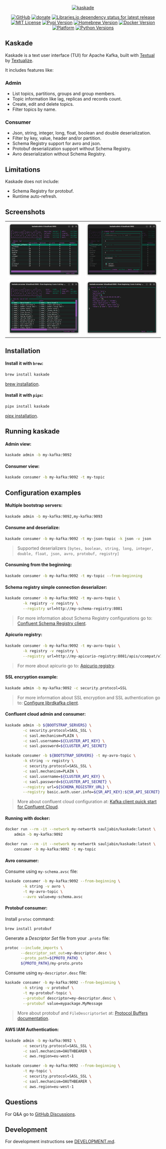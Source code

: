 <p align="center">
<a href="https://github.com/sauljabin/kaskade"><img alt="kaskade" width="400" src="https://raw.githubusercontent.com/sauljabin/kaskade/main/screenshots/banner.png"></a>
</p>

<p align="center">
<a href="https://github.com/sauljabin/kaskade"><img alt="GitHub" src="https://img.shields.io/badge/github-blueviolet?logo=github&logoColor=white"></a>
<a href="https://github.com/sponsors/sauljabin"><img alt="donate" src="https://img.shields.io/badge/donate-EA4AAA?logo=github-sponsors&logoColor=white"></a>
<a href="https://libraries.io/pypi/kaskade"><img alt="Libraries.io dependency status for latest release" src="https://img.shields.io/librariesio/release/pypi/kaskade?logo=python&logoColor=white&label="></a>
<a href="https://github.com/sauljabin/kaskade/blob/main/LICENSE"><img alt="MIT License" src="https://img.shields.io/github/license/sauljabin/kaskade"></a>
<a href="https://pypi.org/project/kaskade"><img alt="Pypi Version" src="https://img.shields.io/pypi/v/kaskade"></a>
<a href="https://formulae.brew.sh/formula/kaskade"><img alt="Homebrew Version" src="https://img.shields.io/homebrew/v/kaskade"></a>
<a href="https://hub.docker.com/r/sauljabin/kaskade/tags"><img alt="Docker Version" src="https://img.shields.io/docker/v/sauljabin/kaskade?label=dockerhub"></a>
<a href="https://pypi.org/project/kaskade"><img alt="Platform" src="https://img.shields.io/badge/os-linux%20%7C%20macos-blue"></a>
<a href="https://pypi.org/project/kaskade"><img alt="Python Versions" src="https://img.shields.io/pypi/pyversions/kaskade?label=python"></a>
</p>

## Kaskade

Kaskade is a text user interface (TUI) for Apache Kafka, built with [Textual](https://github.com/Textualize/textual)
by [Textualize](https://www.textualize.io/).

It includes features like:

### Admin

- List topics, partitions, groups and group members.
- Topic information like lag, replicas and records count.
- Create, edit and delete topics.
- Filter topics by name.

### Consumer

- Json, string, integer, long, float, boolean and double deserialization.
- Filter by key, value, header and/or partition.
- Schema Registry support for avro and json.
- Protobuf deserialization support without Schema Registry.
- Avro deserialization without Schema Registry.

## Limitations

Kaskade does not include:

- Schema Registry for protobuf.
- Runtime auto-refresh.

## Screenshots

<table>
  <tr>
    <td>
      <img alt="kaskade" src="https://raw.githubusercontent.com/sauljabin/kaskade/main/screenshots/admin.png">
    </td>
    <td>
      <img alt="kaskade" src="https://raw.githubusercontent.com/sauljabin/kaskade/main/screenshots/create-topic.png">
    </td>
  </tr>
  <tr>
    <td>
      <img alt="kaskade" src="https://raw.githubusercontent.com/sauljabin/kaskade/main/screenshots/consumer.png">
    </td>
    <td>
      <img alt="kaskade" src="https://raw.githubusercontent.com/sauljabin/kaskade/main/screenshots/record.png">
    </td>
  </tr>
</table>

## Installation

#### Install it with `brew`:

```bash
brew install kaskade
```

[brew installation](https://brew.sh/).

#### Install it with `pipx`:

```bash
pipx install kaskade
```

[pipx installation](https://pipx.pypa.io/stable/installation/).

## Running kaskade

#### Admin view:

```bash
kaskade admin -b my-kafka:9092
```

#### Consumer view:

```bash
kaskade consumer -b my-kafka:9092 -t my-topic
```

## Configuration examples

#### Multiple bootstrap servers:

```bash
kaskade admin -b my-kafka:9092,my-kafka:9093
```

#### Consume and deserialize:

```bash
kaskade consumer -b my-kafka:9092 -t my-json-topic -k json -v json
```

> Supported deserializers `[bytes, boolean, string, long, integer, double, float, json, avro, protobuf, registry]`

#### Consuming from the beginning:

```bash
kaskade consumer -b my-kafka:9092 -t my-topic --from-beginning
```

#### Schema registry simple connection deserializer:

```bash
kaskade consumer -b my-kafka:9092 -t my-avro-topic \
        -k registry -v registry \
        --registry url=http://my-schema-registry:8081
```

> For more information about Schema Registry configurations go
> to: [Confluent Schema Registry client](https://docs.confluent.io/platform/current/clients/confluent-kafka-python/html/index.html#schemaregistry-client).

#### Apicurio registry:

```bash
kaskade consumer -b my-kafka:9092 -t my-avro-topic \
        -k registry -v registry \
        --registry url=http://my-apicurio-registry:8081/apis/ccompat/v7
```

> For more about apicurio go to: [Apicurio registry](https://github.com/apicurio/apicurio-registry).

#### SSL encryption example:

```bash
kaskade admin -b my-kafka:9092 -c security.protocol=SSL
```

> For more information about SSL encryption and SSL authentication go
> to: [Configure librdkafka client](https://github.com/edenhill/librdkafka/wiki/Using-SSL-with-librdkafka#configure-librdkafka-client).

#### Confluent cloud admin and consumer:

```bash
kaskade admin -b ${BOOTSTRAP_SERVERS} \
        -c security.protocol=SASL_SSL \
        -c sasl.mechanism=PLAIN \
        -c sasl.username=${CLUSTER_API_KEY} \
        -c sasl.password=${CLUSTER_API_SECRET}
```

```bash
kaskade consumer -b ${BOOTSTRAP_SERVERS} -t my-avro-topic \
        -k string -v registry \
        -c security.protocol=SASL_SSL \
        -c sasl.mechanism=PLAIN \
        -c sasl.username=${CLUSTER_API_KEY} \
        -c sasl.password=${CLUSTER_API_SECRET} \
        --registry url=${SCHEMA_REGISTRY_URL} \
        --registry basic.auth.user.info=${SR_API_KEY}:${SR_API_SECRET}
```

> More about confluent cloud configuration
> at: [Kafka client quick start for Confluent Cloud](https://docs.confluent.io/cloud/current/client-apps/config-client.html).

#### Running with docker:

```bash
docker run --rm -it --network my-networtk sauljabin/kaskade:latest \
    admin -b my-kafka:9092
```

```bash
docker run --rm -it --network my-networtk sauljabin/kaskade:latest \
    consumer -b my-kafka:9092 -t my-topic
```

#### Avro consumer:

Consume using `my-schema.avsc` file:

```bash
kaskade consumer -b my-kafka:9092 --from-beginning \
        -k string -v avro \
        -t my-avro-topic \
        --avro value=my-schema.avsc
```

#### Protobuf consumer:

Install `protoc` command:

```bash
brew install protobuf
```

Generate a _Descriptor Set_ file from your `.proto` file:

```bash
protoc --include_imports \
       --descriptor_set_out=my-descriptor.desc \
       --proto_path=${PROTO_PATH} \
       ${PROTO_PATH}/my-proto.proto
```

Consume using `my-descriptor.desc` file:

```bash
kaskade consumer -b my-kafka:9092 --from-beginning \
        -k string -v protobuf \
        -t my-protobuf-topic \
        --protobuf descriptor=my-descriptor.desc \
        --protobuf value=mypackage.MyMessage
```

> More about protobuf and `FileDescriptorSet` at: [Protocol Buffers documentation](https://protobuf.dev/programming-guides/techniques/#self-description).

#### AWS IAM Authentication:

```bash
kaskade admin -b my-kafka:9092 \
        -c security.protocol=SASL_SSL \
        -c sasl.mechanism=OAUTHBEARER \
        -c aws.region=eu-west-1
```

```bash
kaskade consumer -b my-kafka:9092 --from-beginning \
        -t my-topic \
        -c security.protocol=SASL_SSL \
        -c sasl.mechanism=OAUTHBEARER \
        -c aws.region=eu-west-1
```

## Questions

For Q&A go to [GitHub Discussions](https://github.com/sauljabin/kaskade/discussions/categories/q-a).

## Development

For development instructions see [DEVELOPMENT.md](https://github.com/sauljabin/kaskade/blob/main/DEVELOPMENT.md).
